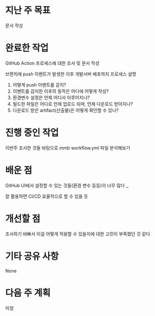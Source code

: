 # 지난 주 목표
문서 작성

# 완료한 작업
GitHub Action 프로세스에 대한 조사 및 문서 작성

브랜치에 push 이벤트가 발생한 이후 개발서버 배포까지 프로세스 설명
1. 어떻게 push 이벤트를 감지?
2. 이벤트를 감지한 이후의 동작은 어디에 어떻게 작성?
3. 환경변수 설정은 언제 어디서 이루어지나?
4. 빌드한 파일은 어디로 언제 업로드 되며, 언제 다운로드 받아지나?
5. 다운로드 받은 artifact(산출물)은 어떻게 확인할 수 있나?

# 진행 중인 작업
이번주 조사한 것들 바탕으로 mmb workflow.yml 파일 분석해보기

# 배운 점
GitHub UI에서 설정할 수 있는 것들(환경 변수 등등)이 너무 많다 ,, 

잘 활용하면 CI/CD 효율적으로 할 수 있을 듯

# 개선할 점
조사하기 바빠서 이걸 어떻게 적용할 수 있을지에 대한 고민이 부족했던 것 같다

# 기타 공유 사항
None

# 다음 주 계획
미정
